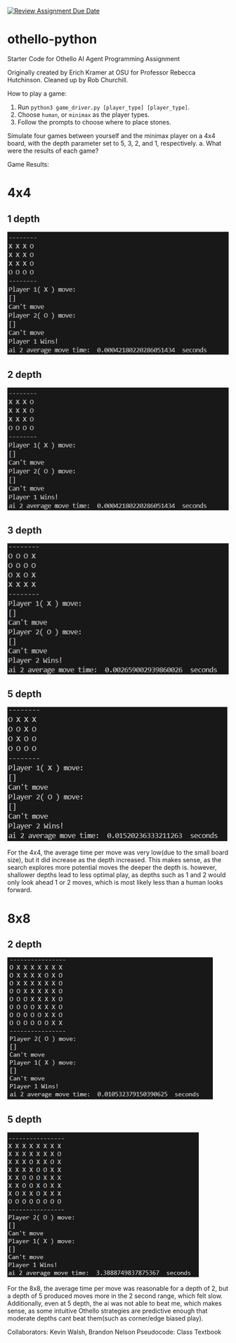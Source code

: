 [![Review Assignment Due Date](https://classroom.github.com/assets/deadline-readme-button-24ddc0f5d75046c5622901739e7c5dd533143b0c8e959d652212380cedb1ea36.svg)](https://classroom.github.com/a/i3cjXgnP)
# othello-python
Starter Code for Othello AI Agent Programming Assignment

Originally created by Erich Kramer at OSU for Professor Rebecca Hutchinson.
Cleaned up by Rob Churchill.

How to play a game:

1. Run `python3 game_driver.py [player_type] [player_type]`.
2. Choose `human`, or `minimax` as the player types.
3. Follow the prompts to choose where to place stones.


Simulate four games between yourself and the minimax player on a 4x4 board, with the
depth parameter set to 5, 3, 2, and 1, respectively.
a. What were the results of each game?

Game Results:

# 4x4
 ## 1 depth
 ![4x4_1depth](./assets/4x4_1depth.png)

 ## 2 depth
 ![4x4_2depth](./assets/4x4_1depth.png)

 ## 3 depth
 ![4x4_3depth](./assets/4x4_3depth.png)

 ## 5 depth
  ![4x4_5depth](./assets/4x4_5depth.png)

 For the 4x4, the average time per move was very low(due to the small board size), but it did increase as the depth increased. This makes sense, as the search explores more potential moves the deeper the depth is. however, shallower depths lead to less optimal play, as depths such as 1 and 2 would only look ahead 1 or 2 moves, which is most likely less than a human looks forward.
 
# 8x8
 ## 2 depth
 ![8x8_2depth](./assets/8x8_2depth.png)

 ## 5 depth
 ![8x8_5depth](./assets/8x8_5depth.png)

For the 8x8, the average time per move was reasonable for a depth of 2, but a depth of 5 produced moves more in the 2 second range, which felt slow. Additionally, even at 5 depth, the ai was not able to beat me, which makes sense, as some intuitive Othello strategies are predictive enough that moderate depths cant beat them(such as corner/edge biased play). 


Collaborators: Kevin Walsh, Brandon Nelson
Pseudocode: Class Textbook
